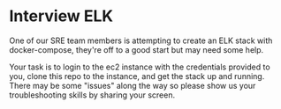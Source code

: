 # Interview ELK
One of our SRE team members is attempting to create an ELK stack with docker-compose, they're off to a good start but may need some help.

Your task is to login to the ec2 instance with the credentials provided to you, clone this repo to the instance, and get the stack up and running. There may be some "issues" along the way so please show us your troubleshooting skills by sharing your screen.
